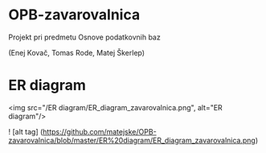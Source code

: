 # OPB-zavarovalnica

Projekt pri predmetu Osnove podatkovnih baz  

(Enej Kovač, Tomas Rode, Matej Škerlep)

# ER diagram

<img src="/ER diagram/ER_diagram_zavarovalnica.png", alt="ER diagram"/>


! [alt tag] (https://github.com/matejske/OPB-zavarovalnica/blob/master/ER%20diagram/ER_diagram_zavarovalnica.png)
